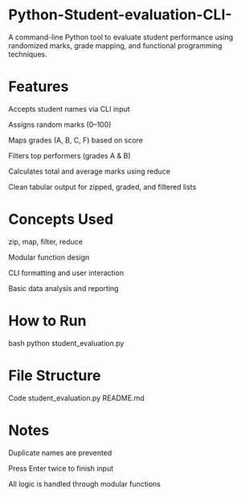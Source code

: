 # Python-Student-evaluation-CLI-
A command-line Python tool to evaluate student performance using randomized marks, grade mapping, and functional programming techniques.

# Features
Accepts student names via CLI input

Assigns random marks (0–100)

Maps grades (A, B, C, F) based on score

Filters top performers (grades A & B)

Calculates total and average marks using reduce

Clean tabular output for zipped, graded, and filtered lists

# Concepts Used
zip, map, filter, reduce

Modular function design

CLI formatting and user interaction

Basic data analysis and reporting

# How to Run
bash
python student_evaluation.py
# File Structure
Code
student_evaluation.py
README.md

# Notes
Duplicate names are prevented

Press Enter twice to finish input

All logic is handled through modular functions
